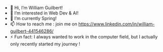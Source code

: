 - 👋 Hi, I’m William Guilbert!
- 👀 I’m interested in Web Dev & AI!
- 🌱 I’m currently Spring!
- 📫 How to reach me : join me on https://www.linkedin.com/in/william-guilbert-441546286/
- ⚡ Fun fact: I always wanted to work in the computer field, but I actually only recently started my journey !
